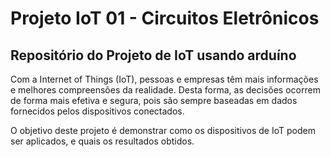 # Projeto IoT 01 - Circuitos Eletrônicos

## Repositório do Projeto de IoT usando arduíno

Com a Internet of Things (IoT), pessoas e empresas têm mais informações e melhores compreensões da realidade. Desta forma, as decisões ocorrem de forma mais efetiva e segura, pois são sempre baseadas em dados fornecidos pelos dispositivos conectados.

O objetivo deste projeto é demonstrar como os dispositivos de IoT podem ser aplicados, e quais os resultados obtidos.

